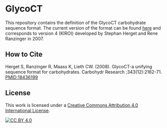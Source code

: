 # GlycoCT
This repository contains the definition of the GlycoCT carbohydrate sequence format. The current version of the format can be found 
[here](GlycoCT.pdf) and corresponds to version 4 (KIROI) developed by Stephan Herget and Rene Ranzinger in 2007.

## How to Cite
Herget S, Ranzinger R, Maass K, Lieth CW. (2008). 
GlycoCT-a unifying sequence format for carbohydrates.
Carbohydr Research ;343(12):2162-71.
[PMID:18436199](https://pubmed.ncbi.nlm.nih.gov/18436199/)

## License
This work is licensed under a [Creative Commons Attribution 4.0 International License](http://creativecommons.org/licenses/by/4.0/).

[![CC BY 4.0](https://i.creativecommons.org/l/by/4.0/88x31.png)](http://creativecommons.org/licenses/by/4.0/)

